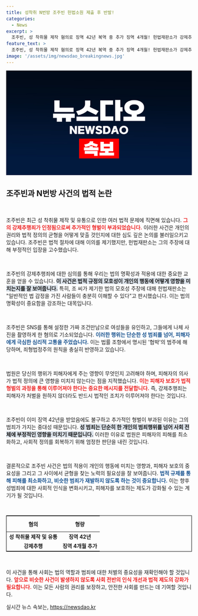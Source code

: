 ```yaml
---
title: 성착취 N번방 조주빈 헌법소원 제출 후 반발!
categories:
  - News
excerpt: >
  조주빈, 성 착취물 제작 혐의로 징역 42년 복역 중 추가 징역 4개월! 헌법재판소가 강제추행죄 합헌 결정을 내리며 그의 주장은 좌절됐다. 과연 그의 범죄는 여기서 끝날 것인가?
feature_text: >
  조주빈, 성 착취물 제작 혐의로 징역 42년 복역 중 추가 징역 4개월! 헌법재판소가 강제추행죄 합헌 결정을 내리며 그의 주장은 좌절됐다. 과연 그의 범죄는 여기서 끝날 것인가?
image: '/assets/img/newsdao_breakingnews.jpg'
---
```


<p><img src="/assets/img/newsdao_breakingnews.jpg" alt="cryptoinkorea 속보" /></p>

<h2 data-ke-size="size26">조주빈과 N번방 사건의 법적 논란</h2>

<p data-ke-size="size16">&nbsp;</p>

<p>조주빈은 최근 성 착취물 제작 및 유통으로 인한 여러 법적 문제에 직면해 있습니다. <b><span style="color: #ee2323;">그의 강제추행죄가 인정됨으로써 추가적인 형벌이 부과되었습니다.</span></b> 이러한 사건은 개인의 권리와 법적 정의의 균형을 어떻게 맞출 것인지에 대한 심도 깊은 논의를 불러일으키고 있습니다. 조주빈은 법적 절차에 대해 이의를 제기했지만, 헌법재판소는 그의 주장에 대해 부정적인 입장을 고수했습니다.</p>

<p data-ke-size="size16">&nbsp;</p>

<p>조주빈의 강제추행죄에 대한 심의를 통해 우리는 법의 명확성과 적용에 대한 중요한 교훈을 얻을 수 있습니다. <b><span style="background-color: #21538527;">이 사건은 법적 규정의 모호성이 개인의 행동에 어떻게 영향을 미치는지를 잘 보여줍니다.</span></b> 특히, 조 씨가 제기한 법의 모호성 주장에 대해 헌법재판소는 "일반적인 법 감정을 가진 사람들이 충분히 이해할 수 있다"고 판시했습니다. 이는 법의 명확성이 중요함을 강조하는 대목입니다.</p>

<p data-ke-size="size16">&nbsp;</p>

<p>조주빈은 SNS를 통해 설정한 가짜 조건만남으로 여성들을 유인하고, 그들에게 나체 사진을 촬영하게 한 혐의로 기소되었습니다. <b><span style="color: #1a5490;">이러한 행위는 단순한 성 범죄를 넘어, 피해자에게 극심한 심리적 고통을 주었습니다.</span></b> 이는 법률 조항에서 명시된 '협박'의 범주에 해당하며, 죄형법정주의 원칙을 충실히 반영하고 있습니다.</p>

<p data-ke-size="size16">&nbsp;</p>

<p>법원은 당신의 행위가 피해자에게 주는 영향이 무엇인지 고려해야 하며, 피해자의 의사가 법적 정의에 큰 영향을 미치지 않는다는 점을 지적했습니다. <b><span style="color: #ee2323;">이는 피해자 보호가 법적 형벌의 과정을 통해 이루어져야 한다는 중요한 메시지를 전달합니다.</span></b> 즉, 강제추행죄는 피해자가 처벌을 원하지 않더라도 반드시 법적인 조치가 이루어져야 한다는 것입니다.</p>

<p data-ke-size="size16">&nbsp;</p>

<p>조주빈이 이미 징역 42년을 받았음에도 불구하고 추가적인 형벌이 부과된 이유는 그의 범죄가 가지는 중대성 때문입니다. <b><span style="background-color: #21538527;">성 범죄는 단순히 한 개인의 범죄행위를 넘어 사회 전체에 부정적인 영향을 미치기 때문입니다.</span></b> 이러한 이유로 법원은 피해자의 피해를 최소화하고, 사회적 정의를 회복하기 위해 엄정한 판단을 내린 것입니다.</p>

<p data-ke-size="size16">&nbsp;</p>

<p>결론적으로 조주빈 사건은 법의 적용이 개인의 행동에 미치는 영향과, 피해자 보호의 중요성을 그리고 그 사이에서 균형을 찾는 노력의 필요성을 잘 보여줍니다. <b><span style="color: #1a5490;">법적 규제를 통해 피해를 최소화하고, 비슷한 범죄가 재발하지 않도록 하는 것이 중요합니다.</span></b> 이는 향후 성범죄에 대한 사회적 인식을 변화시키고, 피해자를 보호하는 제도가 강화될 수 있는 계기가 될 것입니다.</p>

<p data-ke-size="size16">&nbsp;</p>

<table style="width: 100%; border: 1px solid black;">
    <thead>
        <tr>
            <th style="text-align: center; height: 35px;">혐의</th>
            <th style="text-align: center; height: 35px;">형량</th>
        </tr>
    </thead>
    <tbody>
        <tr>
            <td style="text-align: center; height: 17px;"><b>성 착취물 제작 및 유통</b></td>
            <td style="text-align: center; height: 17px;"><b>징역 42년</b></td>
        </tr>
        <tr>
            <td style="text-align: center; height: 17px;"><b>강제추행</b></td>
            <td style="text-align: center; height: 17px;"><b>징역 4개월 추가</b></td>
        </tr>
    </tbody>
</table>

<p data-ke-size="size16">&nbsp;</p>

<p>이 사건을 통해 사회는 법의 역할과 범죄에 대한 처벌의 중요성을 재확인해야 할 것입니다. <b><span style="color: #ee2323;">앞으로 비슷한 사건이 발생하지 않도록 사회 전반의 인식 개선과 법적 제도의 강화가 필요합니다.</span></b> 이는 모든 사람의 권리를 보장하고, 안전한 사회를 만드는 데 기여할 것입니다.</p>
실시간 뉴스 속보는, <a href="https://newsdao.kr" rel="dofollow">https://newsdao.kr</a>


